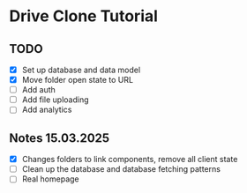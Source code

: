 # Drive Clone Tutorial

## TODO

- [x] Set up database and data model
- [x] Move folder open state to URL
- [ ] Add auth
- [ ] Add file uploading
- [ ] Add analytics

## Notes 15.03.2025

- [x] Changes folders to link components, remove all client state
- [ ] Clean up the database and database fetching patterns
- [ ] Real homepage
